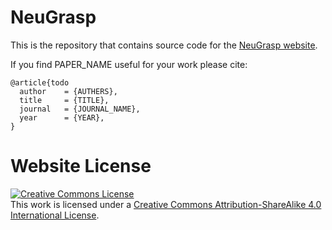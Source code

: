 # NeuGrasp

This is the repository that contains source code for the [NeuGrasp website](https://neugrasp.github.io/).

If you find PAPER_NAME useful for your work please cite:
```
@article{todo
  author    = {AUTHERS},
  title     = {TITLE},
  journal   = {JOURNAL_NAME},
  year      = {YEAR},
}
```

# Website License
<a rel="license" href="http://creativecommons.org/licenses/by-sa/4.0/"><img alt="Creative Commons License" style="border-width:0" src="https://i.creativecommons.org/l/by-sa/4.0/88x31.png" /></a><br />This work is licensed under a <a rel="license" href="http://creativecommons.org/licenses/by-sa/4.0/">Creative Commons Attribution-ShareAlike 4.0 International License</a>.
